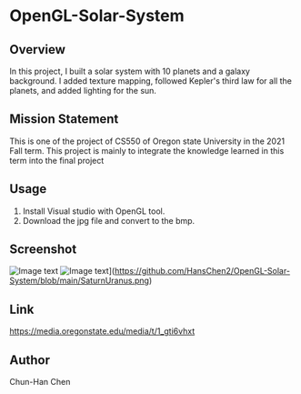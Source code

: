 # OpenGL-Solar-System

## Overview

In this project, I built a solar system with 10 planets and a galaxy background. I added texture mapping, followed Kepler's third law for all the planets, and added lighting for the sun. 

## Mission Statement

This is one of the project of CS550 of Oregon state University in the 2021 Fall term. This project is mainly to integrate the knowledge learned in this term into the final project

## Usage

1. Install Visual studio with OpenGL tool.
2. Download the jpg file and convert to the bmp.

## Screenshot

![Image text]([https://raw.github.com/yourName/repositpry/master/yourprojectName/img-folder/test.jpg](https://github.com/HansChen2/OpenGL-Solar-System/blob/main/inside_view.png))
![Image text]([https://raw.github.com/yourName/repositpry/master/yourprojectName/img-folder/test.jpg)](https://github.com/HansChen2/OpenGL-Solar-System/blob/main/SaturnUranus.png)

## Link

https://media.oregonstate.edu/media/t/1_gti6vhxt

## Author

Chun-Han Chen
